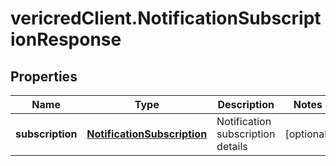 # vericredClient.NotificationSubscriptionResponse

## Properties
Name | Type | Description | Notes
------------ | ------------- | ------------- | -------------
**subscription** | [**NotificationSubscription**](NotificationSubscription.md) | Notification subscription details | [optional] 


